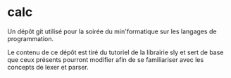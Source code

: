 # calc
Un dépôt git utilisé pour la soirée du min'formatique sur les langages de programmation.

Le contenu de ce dépôt est tiré du tutoriel de la librairie sly et sert de base que ceux présents pourront modifier afin de se familiariser avec les concepts de lexer et parser.
